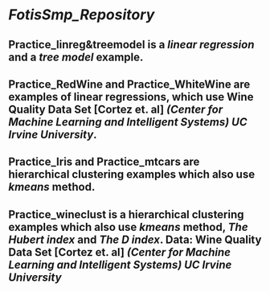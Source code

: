 # *FotisSmp_Repository*
## **Practice_linreg&treemodel** is a *linear regression* and a *tree model* example.
## Practice_RedWine and Practice_WhiteWine are examples of linear regressions, which use **Wine Quality Data Set [Cortez et. al]** *(Center for Machine Learning and Intelligent Systems) UC Irvine University*.
## Practice_Iris and Practice_mtcars are **hierarchical clustering** examples which also use *kmeans* method.
## Practice_wineclust is a **hierarchical clustering** examples which also use *kmeans* method, *The Hubert index* and *The D index*. Data: **Wine Quality Data Set [Cortez et. al]** *(Center for Machine Learning and Intelligent Systems) UC Irvine University*
